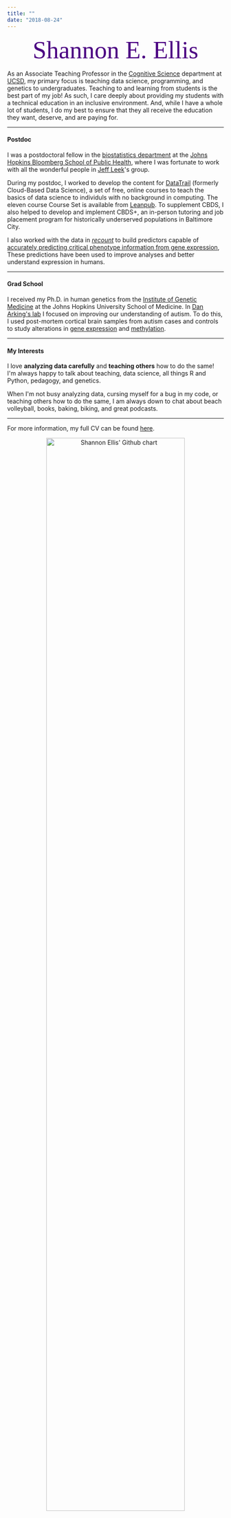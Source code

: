 ```yaml
---
title: ""
date: "2018-08-24"
---
```


<center><font color="#4B0082"><font style="font-size:6vw"><font face='Great Vibes'>Shannon E. Ellis</font></font></font></center>

As an Associate Teaching Professor in the [Cognitive Science](https://cogsci.ucsd.edu/) department at [UCSD](https://ucsd.edu/), my primary focus is teaching data science, programming, and genetics to undergraduates. Teaching to and learning from students is the best part of my job! As such, I care deeply about providing my students with a technical education in an inclusive environment. And, while I have a whole lot of students, I do my best to ensure that they all receive the education they want, deserve, and are paying for.

---

#### Postdoc

I was a postdoctoral fellow in the [biostatistics department](http://www.jhsph.edu/departments/biostatistics/) at the [Johns Hopkins Bloomberg School of Public Health](http://www.jhsph.edu/), where I was fortunate to work with all the wonderful people in [Jeff Leek](http://jtleek.com/)'s group.

During my postdoc, I worked to develop the content for [DataTrail](https://www.datatrail.org/datatrail) (formerly Cloud-Based Data Science), a set of free, online courses to teach the basics of data science to individuls with no background in computing. The eleven course Course Set is available from [Leanpub](https://leanpub.com/universities/set/jhu/cloud-based-data-science
). To supplement CBDS, I also helped to develop and implement CBDS+, an in-person tutoring and job placement program for historically underserved populations in Baltimore City. 

I also worked with the data in *[recount](https://jhubiostatistics.shinyapps.io/recount/)* to build predictors capable of [accurately predicting critical phenotype information from gene expression](https://academic.oup.com/nar/article/46/9/e54/4920847), These predictions have been used to improve analyses and better understand expression in humans.

---

#### Grad School

I received my Ph.D. in human genetics from the [Institute of Genetic Medicine](https://igm.jhmi.edu/) at the Johns Hopkins University School of Medicine.  In [Dan Arking's lab](http://www.arkinglab.org/) I focused on improving our understanding of autism. To do this, I used post-mortem cortical brain samples from autism cases and controls to study alterations in [gene expression](http://www.nature.com/articles/ncomms6748) and [methylation](https://molecularautism.biomedcentral.com/articles/10.1186/s13229-017-0119-y).  
   
---

#### My Interests
   
I love **analyzing data carefully** and **teaching others** how to do the same! I'm always happy to talk about teaching, data science, all things R and Python, pedagogy, and genetics.

When I'm not busy analyzing data, cursing myself for a bug in my code, or teaching others how to do the same, I am always down to chat about beach volleyball, books, baking, biking, and great podcasts. 

---

For more information, my full CV can be found [here](../../CV/Ellis_CV.pdf).


<center><img src="http://ghchart.rshah.org/4b0082/ShanEllis" alt="Shannon Ellis' Github chart" /, width = "80%", height = "80%"></a></center>